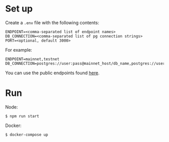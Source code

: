 # Set up

Create a `.env` file with the following contents:

```env
ENDPOINT=<comma-separated list of endpoint names>
DB_CONNECTION=<comma-separated list of pg connection strings>
PORT=<optional, default 3000>
```

For example:

```env
ENDPOINT=mainnet,testnet
DB_CONNECTION=postgres://user:pass@mainnet_host/db_name,postgres://user:pass@testnet_host/db_name
```

You can use the public endpoints found [here](https://github.com/near/near-indexer-for-explorer#shared-public-access).

# Run

Node:

```
$ npm run start
```

Docker:

```
$ docker-compose up
```
